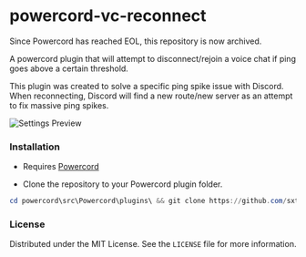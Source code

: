 # powercord-vc-reconnect
Since Powercord has reached EOL, this repository is now archived.

A powercord plugin that will attempt to disconnect/rejoin a voice chat if ping goes above a certain threshold.

This plugin was created to solve a specific ping spike issue with Discord. When reconnecting, Discord will find a new route/new server as an attempt to fix massive ping spikes.

![Settings Preview](https://i.ibb.co/W5P2Gm6/vc-reconnect.png)

### Installation
- Requires [Powercord](https://powercord.dev/)

- Clone the repository to your Powercord plugin folder.

```powershell
cd powercord\src\Powercord\plugins\ && git clone https://github.com/sxturndev/powercord-vc-reconnect.git
```

### License

Distributed under the MIT License. See the `LICENSE` file for more information.
